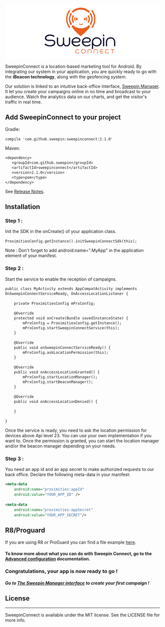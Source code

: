 <p align="center" >
  <img src="Images/logoSweepinConnect-850x300.png" alt="SweepinConnectLogo" title="SweepinConnectLogo">
</p>

SweepinConnect is a location-based marketing tool for Android. By integrating our system in your application, you are quickly ready to go with the **iBeacon technology**, along with the geofencing system.

Our solution is linked to an intuitive back-office interface, <a href='http://manager.sweepin.fr/admin/login/?ref=/'>Sweepin Manager</a>. It let you create your campaigns online in no time and broadcast to your audience.
Watch the analytics data on our charts, and get the visitor's traffic in real time.

## Add SweepinConnect to your project

Gradle:

`compile 'com.github.sweepin:sweepinconnect:2.1.0'`

Maven: 

```
<dependency>
   <groupId>com.github.sweepin</groupId>
   <artifactId>sweepinconnect</artifactId>
   <version>2.1.0</version>
   <type>pom</type>
</dependency>
```
See <a href='https://github.com/Sweepin/SweepinConnect-android/releases'>Release Notes</a>.

## Installation

### Step 1 : 

Init the SDK in the onCreate() of your application class.

`ProximitiesConfig.getInstance().initSweepinConnectSdk(this);`

Note : Don't forget to add android:name=".MyApp" in the application element of your manifest.

### Step 2 :

Start the service to enable the reception of campaigns.

```
public class MyActivity extends AppCompatActivity implements OnSweepinConnectServiceReady, OnAccessLocationListener {

	private ProximitiesConfig mPrxConfig;

	@Override
	protected void onCreate(Bundle savedInstanceState) {
		mPrxConfig = ProximitiesConfig.getInstance();
		mPrxConfig.startSweepinConnectService(this);
	}

	@Override
	public void onSweepinConnectServiceReady() {
		mPrxConfig.askLocationPermission(this);
	}

	@Override
	public void onAccessLocationGranted() {
		mPrxConfig.startLocationManager();
		mPrxConfig.startBeaconManager();
	}

	@Override
	public void onAccessLocationDenied() {
		
	}

}
```
Once the service is ready, you need to ask the location permission for devices above Api level 23. You can use your own implementation if you want to.
Once the permission is granted, you can start the location manager and/or the beacon manager depending on your needs. 

### Step 3 : 

You need an app id and an app secret to make authorized requests to our back office. Declare the following meta-data in your manifest:

```xml
<meta-data
    android:name="proximities:appId"
    android:value="YOUR_APP_ID" />

<meta-data
    android:name="proximities:appSecret"
    android:value="YOUR_APP_SECRET"/>
```

## R8/Proguard

If you are using R8 or ProGuard you can find a file example <a href='https://github.com/Sweepin/SweepinConnect-android/blob/master/proguard-example.pro'>here</a>.

#### To know more about what you can do with Sweepin Connect, go to the <a href='https://github.com/Sweepin/SweepinConnect-android/blob/master/Advanced_Configurations.md'>Advanced configuration</a> documentation.

### Congratulations, your app is now ready to go ! 
##### Go to <a href='http://manager.sweepin.fr/admin/login/?ref=/'>The Sweepin Manager interface</a> to create your first campaign !

## License
___
SweepinConnect is available under the MIT license. See the LICENSE file for more info.

  [1]: http://www.sweepin.fr/contact

	 

 



